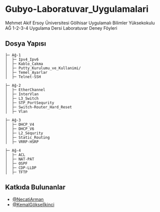 # Gubyo-Laboratuvar_Uygulamalari
Mehmet Akif Ersoy Üniversitesi Gölhisar Uygulamalı Bilimler Yüksekokulu AĞ 1-2-3-4 Uygulama Dersi Laboratuvar Deney Föyleri

## Dosya Yapısı

    ├─ Ağ-1
    │  ├─ Ipv4_Ipv6
    │  ├─ Kablo_Cakma
    │  ├─ Putty_Kurulumu_ve_Kullanimi/
    │  ├─ Temel_Ayarlar
    │  ├─ Telnet-SSH

    ├─ Ağ-2
    │  ├─ EtherChannel
    │  ├─ InterVlan
    │  ├─ L3_Switch
    │  ├─ STP_PortSequrity
    │  ├─ Switch-Router_Hard_Reset
    │  ├─ Vlan

    ├─ Ağ-3
    │  ├─ DHCP_V4
    │  ├─ DHCP_V6
    │  ├─ L2_Sequrity
    │  ├─ Static_Routing
    │  ├─ VRRP-HSRP

    ├─ Ağ-4
    │  ├─ ACL
    │  ├─ NAT-PAT
    │  ├─ OSPF
    │  ├─ CDP-LLDP
    │  ├─ TFTP

## Katkıda Bulunanlar
- [@NecatiArman](https://github.com/necati1054)
- [@KemalGökselİkinci](https://github.com/Kemalikinci)
